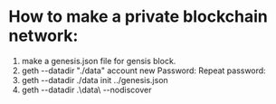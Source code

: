 # How to make a private blockchain network:
1)  make a genesis.json file for gensis block.
2)  geth --datadir "./data" account new
    Password:
    Repeat password: 
3)   geth --datadir ./data init ../genesis.json
4)   geth --datadir .\data\ --nodiscover 
